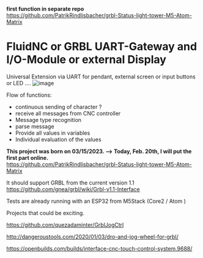 **first function in separate repo**  
https://github.com/PatrikRindlisbacher/grbl-Status-light-tower-M5-Atom-Matrix



# FluidNC or GRBL UART-Gateway and I/O-Module or external Display
Universal Extension via UART for pendant, external screen or input buttons or LED ....
![image](https://user-images.githubusercontent.com/39780457/219500790-009908b3-2a3d-4196-a37e-7c0415a59298.png)

Flow of functions:
- continuous sending of character ?
- receive all messages from CNC controller
- Message type recognition
- parse message
- Provide all values in variables
- Individual evaluation of the values

**This project was born on 03/15/2023. --> Today, Feb. 20th, I will put the first part online.**  
https://github.com/PatrikRindlisbacher/grbl-Status-light-tower-M5-Atom-Matrix

It should support GRBL from the current version 1.1
https://github.com/gnea/grbl/wiki/Grbl-v1.1-Interface

Tests are already running with an ESP32 from M5Stack (Core2 / Atom )


Projects that could be exciting.

https://github.com/quezadaminter/GrblJogCtrl

http://dangeroustools.com/2020/01/03/dro-and-jog-wheel-for-grbl/

https://openbuilds.com/builds/interface-cnc-touch-control-system.9688/


